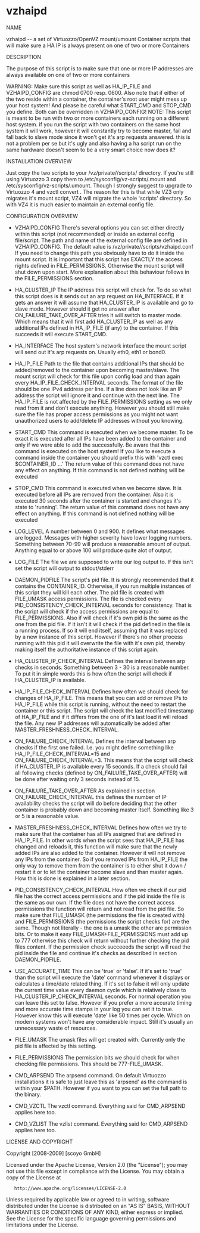 vzhaipd
=======

NAME

vzhaipd -- a set of Virtuozzo/OpenVZ mount/umount Container scripts that will make sure a HA IP is always present on one of two or more Containers

DESCRIPTION

The purpose of this script is to make sure that one or more IP addresses are always available on one of two or more containers

 WARNING: Make sure this script as well as HA_IP_FILE and VZHAIPD_CONFIG are chmod 0700 resp. 0600.
          Also note that if either of the two reside within a container,
          the container's root user might mess up your host system!
          And please be careful what START_CMD and STOP_CMD you define. Both can be
          overridden in VZHAIPD_CONFIG!
NOTE: This script is meant to be run with two or more containers each running on a different host system. if you run the script with two containers on the same host system it will work, however it will constantly try to become master, fail and fall back to slave mode since it won't get it's arp requests answered. this is not a problem per se but it's ugly and also having a ha script run on the same hardware doesn't seem to be a very smart choice now does it?

INSTALLATION OVERVIEW

Just copy the two scripts to your /vz/private/<CTID>/scripts/ directory. If you're still using Virtuozzo 3 copy them to /etc/sysconfig/vz-scripts/<CTID>.mount and /etc/sysconfig/vz-scripts/<CTID>.umount. Though I strongly suggest to upgrade to Virtuozzo 4 and vzctl convert <CTID>. The reason for this is that while VZ3 only migrates it's mount script, VZ4 will migrate the whole 'scripts' directory. So with VZ4 it is much easier to maintain an external config file.

CONFIGURATION OVERVIEW

- VZHAIPD_CONFIG There's several options you can set either directly within this script (not recommended) or inside an external config file/script. The path and name of the external config file are defined in VZHAIPD_CONFIG. The default value is /vz/private/<CTID>/scripts/vzhaipd.conf If you need to change this path you obviously have to do it inside the mount script. It is important that this script has EXACTLY the access rights defined in FILE_PERMISSIONS. Otherwise the mount script will shut down upon start. More explanation about this behaviour follows in the FILE_PERMISSIONS section.

- HA_CLUSTER_IP The IP address this script will check for. To do so what this script does is it sends out an arp request on HA_INTERFACE. If it gets an answer it will assume that HA_CLUSTER_IP is available and go to slave mode. However should it get no answer after ON_FAILURE_TAKE_OVER_AFTER tries it will switch to master mode. Which means that it will first add HA_CLUSTER_IP as well as any additional IPs defined in HA_IP_FILE (if any) to the container. If this succeeds it will execute START_CMD.

- HA_INTERFACE The host system's network interface the mount script will send out it's arp requests on. Usually eth0, eth1 or bond0.

- HA_IP_FILE Path to the file that contains additional IPs that should be added/removed to the container upon becoming master/slave. The mount script will check for this file upon config load and than again every HA_IP_FILE_CHECK_INTERVAL seconds. The format of the file should be one IPv4 address per line. If a line does not look like an IP address the script will ignore it and continue with the next line. The HA_IP_FILE is not affected by the FILE_PERMISSIONS setting as we only read from it and don't execute anything. However you should still make sure the file has proper access permissions as you might not want unauthorized users to add/delete IP addresses without you knowing.

- START_CMD This command is executed when we become master. To be exact it is executed after all IPs have been added to the container and only if we were able to add the successfully. Be aware that this command is executed on the host system! If you like to execute a command inside the container you should prefix this with 'vzctl exec $CONTAINER_ID ...' The return value of this command does not have any effect on anything. If this command is not defined nothing will be executed

- STOP_CMD This command is executed when we become slave. It is executed before all IPs are removed from the container. Also it is executed 30 seconds after the container is started and changes it's state to 'running'. The return value of this command does not have any effect on anything. If this command is not defined nothing will be executed

- LOG_LEVEL A number between 0 and 900. It defines what messages are logged. Messages with higher severity have lower logging numbers. Something between 70-99 will produce a reasonable amount of output. Anything equal to or above 100 will produce quite alot of output.

- LOG_FILE The file we are supposed to write our log output to. If this isn't set the script will output to stdout/stderr

- DAEMON_PIDFILE The script's pid file. It is strongly recommended that it contains the CONTAINER_ID. Otherwise, if you run multiple instances of this script they will kill each other. The pid file is created with FILE_UMASK access permissions. The file is checked every PID_CONSISTENCY_CHECK_INTERVAL seconds for consistency. That is the script will check if the access permissions are equal to FILE_PERMISSIONS. Also if will check if it's own pid is the same as the one from the pid file. If it isn't it will check if the pid defined in the file is a running process. If so it will end itself, assuming that it was replaced by a new instance of this script. However if there's no other process running with this pid it will overwrite the file with it's own pid, thereby making itself the authoritative instance of this script again.

- HA_CLUSTER_IP_CHECK_INTERVAL Defines the interval between arp checks in seconds. Something between 3 - 30 is a reasonable number. To put it in simple words this is how often the script will check if HA_CLUSTER_IP is available.

- HA_IP_FILE_CHECK_INTERVAL Defines how often we should check for changes of HA_IP_FILE. This means that you can add or remove IPs to HA_IP_FILE while this script is running, without the need to restart the container or this script. The script will check the last modified timestamp of HA_IP_FILE and if it differs from the one of it's last load it will reload the file. Any new IP addresses will automatically be added after MASTER_FRESHNESS_CHECK_INTERVAL.

- ON_FAILURE_CHECK_INTERVAL Defines the interval between arp checks if the first one failed. I.e. you might define something like HA_IP_FILE_CHECK_INTERVAL=15 and ON_FAILURE_CHECK_INTERVAL=3. This means that the script will check if HA_CLUSTER_IP is available every 15 seconds. If a check should fail all following checks (defined by ON_FAILURE_TAKE_OVER_AFTER) will be done after waiting only 3 seconds instead of 15.

- ON_FAILURE_TAKE_OVER_AFTER As explained in section ON_FAILURE_CHECK_INTERVAL this defines the number of IP availability checks the script will do before deciding that the other container is probably down and becoming master itself. Something like 3 or 5 is a reasonable value.

- MASTER_FRESHNESS_CHECK_INTERVAL Defines how often we try to make sure that the container has all IPs assigned that are defined in HA_IP_FILE. In other words when the script sees that HA_IP_FILE has changed and reloads it, this function will make sure that the newly added IPs are also added to the container. However it will not remove any IPs from the container. So if you removed IPs from HA_IP_FILE the only way to remove them from the container is to either shut it down / restart it or to let the container become slave and than master again. How this is done is explained in a later section.

- PID_CONSISTENCY_CHECK_INTERVAL How often we check if our pid file has the correct access permissions and if the pid inside the file is the same as our own. If the file does not have the correct access permissions the function will return and not read from the pid file. So make sure that FILE_UMASK (the permissions the file is created with) and FILE_PERMISSIONS (the permissions the script checks for) are the same. Though not literally - the one is a umask the other are permission bits. Or to make it easy FILE_UMASK+FILE_PERMISSIONS must add up to 777 otherwise this check will return without further checking the pid files content. If the permission check succeeeds the script will read the pid inside the file and continue it's checks as described in section DAEMON_PIDFILE.

- USE_ACCURATE_TIME This can be 'true' or 'false'. If it's set to 'true' than the script will execute the 'date' command whenever it displays or calculates a time/date related thing. If it's set to false it will only update the current time value every daemon cycle which is relatively close to HA_CLUSTER_IP_CHECK_INTERVAL seconds. For normal operation you can leave this set to false. However if you prefer a more accurate timing and more accurate time stamps in your log you can set it to true. However know this will execute 'date' like 50 times per cycle. Which on modern systems won't have any considerable impact. Still it's usually an unnecessary waste of resources.

- FILE_UMASK The umask files will get created with. Currently only the pid file is affected by this setting.

- FILE_PERMISSIONS The permission bits we should check for when checking file permissions. This should be 777-FILE_UMASK.

- CMD_ARPSEND The arpsend command. On default Virtuozzo installations it is safe to just leave this as 'arpsend' as the command is within your $PATH. However if you want to you can set the full path to the binary.

- CMD_VZCTL The vzctl command. Everything said for CMD_ARPSEND applies here too.

- CMD_VZLIST The vzlist command. Everything said for CMD_ARPSEND applies here too.

LICENSE AND COPYRIGHT

   Copyright [2008-2009] [scoyo GmbH]

   Licensed under the Apache License, Version 2.0 (the "License");
   you may not use this file except in compliance with the License.
   You may obtain a copy of the License at

       http://www.apache.org/licenses/LICENSE-2.0

   Unless required by applicable law or agreed to in writing, software
   distributed under the License is distributed on an "AS IS" BASIS,
   WITHOUT WARRANTIES OR CONDITIONS OF ANY KIND, either express or implied.
   See the License for the specific language governing permissions and
   limitations under the License.
